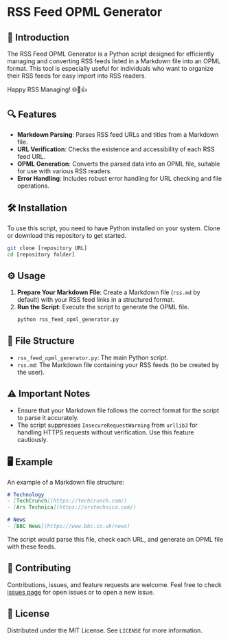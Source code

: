 # RSS Feed OPML Generator

## 📜 Introduction

The RSS Feed OPML Generator is a Python script designed for efficiently managing and converting RSS feeds listed in a Markdown file into an OPML format. This tool is especially useful for individuals who want to organize their RSS feeds for easy import into RSS readers.

Happy RSS Managing! 🌐📰👍

## 🔍 Features

- **Markdown Parsing**: Parses RSS feed URLs and titles from a Markdown file.
- **URL Verification**: Checks the existence and accessibility of each RSS feed URL.
- **OPML Generation**: Converts the parsed data into an OPML file, suitable for use with various RSS readers.
- **Error Handling**: Includes robust error handling for URL checking and file operations.

## 🛠️ Installation

To use this script, you need to have Python installed on your system. Clone or download this repository to get started.

```bash
git clone [repository URL]
cd [repository folder]
```

## ⚙️ Usage

1. **Prepare Your Markdown File**: Create a Markdown file (`rss.md` by default) with your RSS feed links in a structured format.
2. **Run the Script**: Execute the script to generate the OPML file.
   ```python
   python rss_feed_opml_generator.py
   ```

## 📂 File Structure

- `rss_feed_opml_generator.py`: The main Python script.
- `rss.md`: The Markdown file containing your RSS feeds (to be created by the user).

## ⚠️ Important Notes

- Ensure that your Markdown file follows the correct format for the script to parse it accurately.
- The script suppresses `InsecureRequestWarning` from `urllib3` for handling HTTPS requests without verification. Use this feature cautiously.

## 🖥️ Example

An example of a Markdown file structure:

```markdown
# Technology
- [TechCrunch](https://techcrunch.com/)
- [Ars Technica](https://arstechnica.com/)

# News
- [BBC News](https://www.bbc.co.uk/news)
```

The script would parse this file, check each URL, and generate an OPML file with these feeds.

## 🤝 Contributing

Contributions, issues, and feature requests are welcome. Feel free to check [issues page](https://github.com/[username]/rss-feed-opml-generator/issues) for open issues or to open a new issue.

## 📝 License

Distributed under the MIT License. See `LICENSE` for more information.
